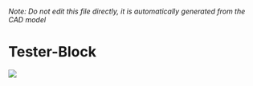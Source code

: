 ###### Note: Do not edit this file directly, it is automatically generated from the CAD model

# Tester-Block

![](/project.svg)

